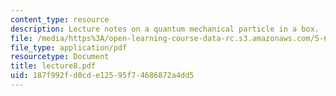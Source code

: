```yaml
---
content_type: resource
description: Lecture notes on a quantum mechanical particle in a box.
file: /media/https%3A/open-learning-course-data-rc.s3.amazonaws.com/5-61-physical-chemistry-fall-2007/187f992fd0cde12595f74686872a4dd5_lecture8.pdf
file_type: application/pdf
resourcetype: Document
title: lecture8.pdf
uid: 187f992f-d0cd-e125-95f7-4686872a4dd5
---
```

